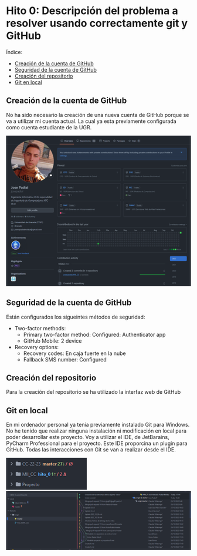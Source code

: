 # Hito 0: Descripción del problema a resolver usando correctamente git y GitHub
Índice:
<!-- TOC -->
* [Creación de la cuenta de GitHub](#creación-de-la-cuenta-de-github)
* [Seguridad de la cuenta de GitHub](#seguridad-de-la-cuenta-de-github)
* [Creación del repositorio](#creación-del-repositorio)
* [Git en local](#git-en-local)
<!-- TOC -->

## Creación de la cuenta de GitHub
No ha sido necesario la creación de una nueva cuenta de GitHub porque se va a utilizar mi cuenta actual.
La cual ya esta previamente configurada como cuenta estudiante de la UGR.

![](../img/Overview_GitHub.png)

## Seguridad de la cuenta de GitHub
Están configurados los sigueintes métodos de seguridad:
* Two-factor methods:
  * Primary two-factor method: Configured: Authenticator app
  * GitHub Mobile: 2 device
* Recovery options:
  * Recovery codes: En caja fuerte en la nube
  * Fallback SMS number: Configured

## Creación del repositorio
Para la creación del repositorio se ha utilizado la interfaz web de GitHub

## Git en local
En mi ordenador personal ya tenía previamente instalado Git para Windows. No he tenido que realizar ninguna instalación ni modificación en local para poder
desarrollar este proyecto. Voy a utilizar el IDE, de JetBarains, PyCharm Professional
para el proyecto. Este IDE proporcina un plugin para GitHub. Todas las interacciones con Git
se van a realizar desde el IDE.

![](../img/Folder_GitHub.png)
![](../img/Logs_GitHub.png)